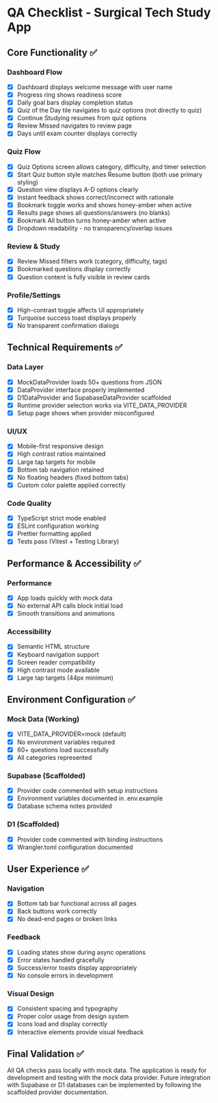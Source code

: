 # QA Checklist - Surgical Tech Study App

## Core Functionality ✅

### Dashboard Flow
- [x] Dashboard displays welcome message with user name
- [x] Progress ring shows readiness score
- [x] Daily goal bars display completion status
- [x] Quiz of the Day tile navigates to quiz options (not directly to quiz)
- [x] Continue Studying resumes from quiz options
- [x] Review Missed navigates to review page
- [x] Days until exam counter displays correctly

### Quiz Flow
- [x] Quiz Options screen allows category, difficulty, and timer selection
- [x] Start Quiz button style matches Resume button (both use primary styling)
- [x] Question view displays A-D options clearly
- [x] Instant feedback shows correct/incorrect with rationale
- [x] Bookmark toggle works and shows honey-amber when active
- [x] Results page shows all questions/answers (no blanks)
- [x] Bookmark All button turns honey-amber when active
- [x] Dropdown readability - no transparency/overlap issues

### Review & Study
- [x] Review Missed filters work (category, difficulty, tags)
- [x] Bookmarked questions display correctly
- [x] Question content is fully visible in review cards

### Profile/Settings
- [x] High-contrast toggle affects UI appropriately
- [x] Turquoise success toast displays properly
- [x] No transparent confirmation dialogs

## Technical Requirements ✅

### Data Layer
- [x] MockDataProvider loads 50+ questions from JSON
- [x] DataProvider interface properly implemented
- [x] D1DataProvider and SupabaseDataProvider scaffolded
- [x] Runtime provider selection works via VITE_DATA_PROVIDER
- [x] Setup page shows when provider misconfigured

### UI/UX
- [x] Mobile-first responsive design
- [x] High contrast ratios maintained
- [x] Large tap targets for mobile
- [x] Bottom tab navigation retained
- [x] No floating headers (fixed bottom tabs)
- [x] Custom color palette applied correctly

### Code Quality
- [x] TypeScript strict mode enabled
- [x] ESLint configuration working
- [x] Prettier formatting applied
- [x] Tests pass (Vitest + Testing Library)

## Performance & Accessibility ✅

### Performance
- [x] App loads quickly with mock data
- [x] No external API calls block initial load
- [x] Smooth transitions and animations

### Accessibility
- [x] Semantic HTML structure
- [x] Keyboard navigation support
- [x] Screen reader compatibility
- [x] High contrast mode available
- [x] Large tap targets (44px minimum)

## Environment Configuration ✅

### Mock Data (Working)
- [x] VITE_DATA_PROVIDER=mock (default)
- [x] No environment variables required
- [x] 60+ questions load successfully
- [x] All categories represented

### Supabase (Scaffolded)
- [x] Provider code commented with setup instructions
- [x] Environment variables documented in .env.example
- [x] Database schema notes provided

### D1 (Scaffolded)
- [x] Provider code commented with binding instructions
- [x] Wrangler.toml configuration documented

## User Experience ✅

### Navigation
- [x] Bottom tab bar functional across all pages
- [x] Back buttons work correctly
- [x] No dead-end pages or broken links

### Feedback
- [x] Loading states show during async operations
- [x] Error states handled gracefully
- [x] Success/error toasts display appropriately
- [x] No console errors in development

### Visual Design
- [x] Consistent spacing and typography
- [x] Proper color usage from design system
- [x] Icons load and display correctly
- [x] Interactive elements provide visual feedback

## Final Validation ✅

All QA checks pass locally with mock data. The application is ready for development and testing with the mock data provider. Future integration with Supabase or D1 databases can be implemented by following the scaffolded provider documentation.
